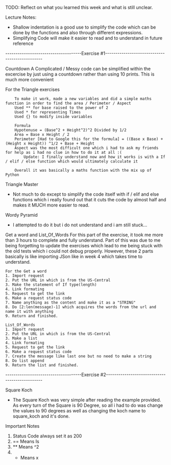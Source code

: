 TODO: Reflect on what you learned this week and what is still unclear.

Lecture Notes:
- Shallow indentation is a good use to simplify the code which can be done by the functions and also through different expressions.
- Simplifying Code will make it easier to read and to understand in future reference

-------------------------------------Exercise #1-----------------------------------------------

Countdown
A Complicated / Messy code can be simplified within the excercise by just using a countdown rather than using 10 prints. This is much more convenient

For the Triangle exercises
                            
        To make it work, made a new variables and did a simple maths function in order to find the area / Perimeter / Aspect 
        Used ** for base raised to the power of 2
        Used * for representing Times
        Used {} to modify inside variables
        
        Formula
        Hypotenuse = (Base^2 + Height^2)^2 Divided by 1/2
        Area = Base x Height / 2
        Perimeter [Had to Google this for the formula] = ((Base x Base) + (Height x Height)) ^1/2 + Base + Height
        Aspect was the most difficult one which i had to ask my friends for help as i had no clue in how to do it at all :(
            Update: I finally understand now and how it works is with a If / elif / else function which would ultimately calculate it

        Overall it was basically a maths function with the mix up of Python



Triangle Master 
 - Not much to do except to simplify the code itself with if / elif and else functions which i really found out that it cuts the code by almost half and makes it MUCH more easier to read.

Wordy Pyramid
 - I attempted to do it but i do not understand and i am still stuck...

Get a word and List_Of_Words
    For this part of the exercise, it took me more than 3 hours to complete and fully understand. Part of this was due to me being forgetting to update the exercises which lead to me being stuck with the old tests which i could not debug properly. However, these 2 parts basically is like importing JSon like in week 4 which takes time to understand. 

    For the Get a word
    1. Import request
    2. Put the URL in which is from the US-Central
    3. Make the statement of If type(length)
    4. Link formating
    5. Request to get the link
    6. Make a request status code 
    7. Name anything as the content and make it as a "STRING" 
    8. Do [2:len(message)-1] which acquires the words from the url and name it with anything
    9. Return and finished.

    List_Of_Words
    1. Import request
    2. Put the URL in which is from the US-Central
    3. Make a list
    4. Link formating
    5. Request to get the link
    6. Make a request status code 
    7. Create the message like last one but no need to make a string
    8. Do list append
    9. Return the list and finished.

-------------------------------------Exercise #2-----------------------------------------------

Square Koch
 - The Square Koch was very simple after reading the example provided. As every turn of the Square is 90 Degree, so all i had to do was change the values to 90 degrees as well as changing the koch name to square_koch and it's done.



Important Notes
 1. Status Code always set it as 200 
 2. == Means Is
 3. ** Means ^2
 4. * Means x

